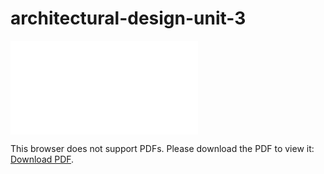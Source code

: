 # architectural-design-unit-3

<object data="docs/AD3_Arduino_Session-1-Handout.pdf" type="application/pdf" width="700px" height="700px">
    <embed src="docs/AD3_Arduino_Session-1-Handout.pdf">
        <p>This browser does not support PDFs. Please download the PDF to view it: <a href="docs/AD3_Arduino_Session-1-Handout.pdf">Download PDF</a>.</p>
    </embed>
</object>
